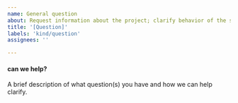 ```yaml
---
name: General question
about: Request information about the project; clarify behavior of the software
title: '[Question]'
labels: 'kind/question'
assignees: ''

---
```


#### can we help?
A brief description of what question(s) you have and how we can help clarify.